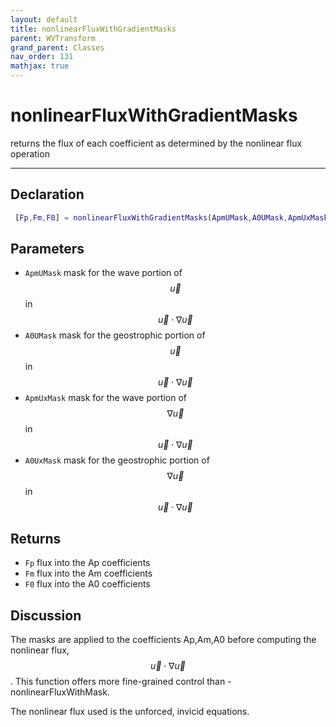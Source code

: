 ```yaml
---
layout: default
title: nonlinearFluxWithGradientMasks
parent: WVTransform
grand_parent: Classes
nav_order: 131
mathjax: true
---
```


#  nonlinearFluxWithGradientMasks

returns the flux of each coefficient as determined by the nonlinear flux operation


---

## Declaration
```matlab
 [Fp,Fm,F0] = nonlinearFluxWithGradientMasks(ApmUMask,A0UMask,ApmUxMask,A0UxMask)
```
## Parameters
+ `ApmUMask`  mask for the wave portion of $$\vec{u}$$ in $$\vec{u} \cdot \nabla \vec{u}$$
+ `A0UMask`  mask for the geostrophic portion of $$\vec{u}$$ in $$\vec{u} \cdot \nabla \vec{u}$$
+ `ApmUxMask`  mask for the wave portion of $$\nabla \vec{u}$$ in $$\vec{u} \cdot \nabla \vec{u}$$
+ `A0UxMask`  mask for the geostrophic portion of $$\nabla \vec{u}$$ in $$\vec{u} \cdot \nabla \vec{u}$$

## Returns
+ `Fp`  flux into the Ap coefficients
+ `Fm`  flux into the Am coefficients
+ `F0`  flux into the A0 coefficients

## Discussion

  The masks are applied to the coefficients Ap,Am,A0 before computing the
  nonlinear flux, $$\vec{u} \cdot \nabla \vec{u}$$. This function offers
  more fine-grained control than -nonlinearFluxWithMask.
 
  The nonlinear flux used is the unforced, invicid equations.
 
                  
